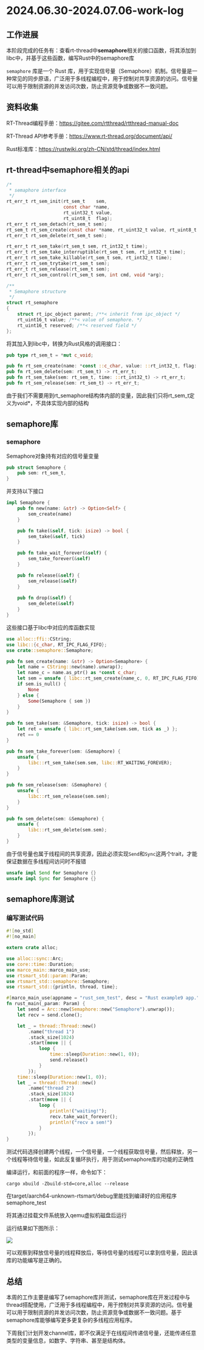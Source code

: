# 2024.06.30-2024.07.06-work-log

## 工作进展

本阶段完成的任务有：查看rt-thread中**semaphore**相关的接口函数，将其添加到libc中，并基于这些函数，编写Rust中的semaphore库

`semaphore` 库是一个 Rust 库，用于实现信号量（Semaphore）机制。信号量是一种常见的同步原语，广泛用于多线程编程中，用于控制对共享资源的访问。信号量可以用于限制资源的并发访问次数，防止资源竞争或数据不一致问题。

## 资料收集

RT-Thread编程手册：https://gitee.com/rtthread/rtthread-manual-doc

RT-Thread API参考手册：https://www.rt-thread.org/document/api/

Rust标准库：https://rustwiki.org/zh-CN/std/thread/index.html

## rt-thread中semaphore相关的api

```c
/*
 * semaphore interface
 */
rt_err_t rt_sem_init(rt_sem_t    sem,
                     const char *name,
                     rt_uint32_t value,
                     rt_uint8_t  flag);
rt_err_t rt_sem_detach(rt_sem_t sem);
rt_sem_t rt_sem_create(const char *name, rt_uint32_t value, rt_uint8_t flag);
rt_err_t rt_sem_delete(rt_sem_t sem);

rt_err_t rt_sem_take(rt_sem_t sem, rt_int32_t time);
rt_err_t rt_sem_take_interruptible(rt_sem_t sem, rt_int32_t time);
rt_err_t rt_sem_take_killable(rt_sem_t sem, rt_int32_t time);
rt_err_t rt_sem_trytake(rt_sem_t sem);
rt_err_t rt_sem_release(rt_sem_t sem);
rt_err_t rt_sem_control(rt_sem_t sem, int cmd, void *arg);
```

```C
/**
 * Semaphore structure
 */
struct rt_semaphore
{
    struct rt_ipc_object parent; /**< inherit from ipc_object */
    rt_uint16_t value; /**< value of semaphore. */
    rt_uint16_t reserved; /**< reserved field */
};
```

将其加入到libc中，转换为Rust风格的调用接口：

```rust
pub type rt_sem_t = *mut c_void;

pub fn rt_sem_create(name: *const ::c_char, value: ::rt_int32_t, flag: ::rt_uint8_t) -> rt_sem_t;
pub fn rt_sem_delete(sem: rt_sem_t) -> rt_err_t;
pub fn rt_sem_take(sem: rt_sem_t, time: ::rt_int32_t) -> rt_err_t;
pub fn rt_sem_release(sem: rt_sem_t) -> rt_err_t;
```

由于我们不需要用到rt_semaphore结构体内部的变量，因此我们只将rt_sem_t定义为void*，不具体实现内部的结构

## semaphore库

### semaphore

Semaphore对象持有对应的信号量变量

```rust
pub struct Semaphore {
    pub sem: rt_sem_t,
}
```

并支持以下接口

```rust
impl Semaphore {
    pub fn new(name: &str) -> Option<Self> {
        sem_create(name)
    }

    pub fn take(&self, tick: isize) -> bool {
        sem_take(&self, tick)
    }

    pub fn take_wait_forever(&self) {
        sem_take_forever(&self)
    }

    pub fn release(&self) {
        sem_release(&self)
    }
    
    pub fn drop(&self) {
        sem_delete(&self)
    }
}
```

这些接口基于libc中对应的库函数实现

```rust
use alloc::ffi::CString;
use libc::{c_char, RT_IPC_FLAG_FIFO};
use crate::semaphore::Semaphore;

pub fn sem_create(name: &str) -> Option<Semaphore> {
    let name = CString::new(name).unwrap();
    let name_c = name.as_ptr() as *const c_char;
    let sem = unsafe { libc::rt_sem_create(name_c, 0, RT_IPC_FLAG_FIFO) };
    if sem.is_null() {
        None
    } else {
        Some(Semaphore { sem })
    }
}

pub fn sem_take(sem: &Semaphore, tick: isize) -> bool {
    let ret = unsafe { libc::rt_sem_take(sem.sem, tick as _) };
    ret == 0
}

pub fn sem_take_forever(sem: &Semaphore) {
    unsafe {
        libc::rt_sem_take(sem.sem, libc::RT_WAITING_FOREVER);
    }
}

pub fn sem_release(sem: &Semaphore) {
    unsafe {
        libc::rt_sem_release(sem.sem);
    }
}

pub fn sem_delete(sem: &Semaphore) {
    unsafe {
        libc::rt_sem_delete(sem.sem);
    }
}
```

由于信号量也属于线程间的共享资源，因此必须实现`Send`和`Sync`这两个trait，才能保证数据在多线程间访问时不报错

```rust
unsafe impl Send for Semaphore {}
unsafe impl Sync for Semaphore {}
```

## semaphore库测试

### 编写测试代码

```rust
#![no_std]
#![no_main]

extern crate alloc;

use alloc::sync::Arc;
use core::time::Duration;
use marco_main::marco_main_use;
use rtsmart_std::param::Param;
use rtsmart_std::semaphore::Semaphore;
use rtsmart_std::{println, thread, time};

#[marco_main_use(appname = "rust_sem_test", desc = "Rust example9 app.")]
fn rust_main(_param: Param) {
    let send = Arc::new(Semaphore::new("Semaphore").unwrap());
    let recv = send.clone();

    let _ = thread::Thread::new()
        .name("thread 1")
        .stack_size(1024)
        .start(move || {
            loop {
                time::sleep(Duration::new(1, 0));
                send.release()
            }
        });
    time::sleep(Duration::new(1, 0));
    let _ = thread::Thread::new()
        .name("thread 2")
        .stack_size(1024)
        .start(move || {
            loop {
                println!("waiting!");
                recv.take_wait_forever();
                println!("recv a sem!")
            }
        });
}
```

测试代码选择创建两个线程，一个信号量，一个线程获取信号量，然后释放，另一个线程等待信号量，如此反复循环执行，用于测试semaphore库的功能的正确性

编译运行，和前面的程序一样，命令如下：

```shell
cargo xbuild -Zbuild-std=core,alloc --release
```

在target/aarch64-unknown-rtsmart/debug里能找到编译好的应用程序semaphore_test

将其通过挂载文件系统放入qemu虚拟机磁盘后运行

运行结果如下图所示：

![](../img/2024.06.30-2024.07.06-work-log/result.png)

可以观察到释放信号量的线程释放后，等待信号量的线程可以拿到信号量，因此该库的功能编写是正确的。

## 总结

本周的工作主要是编写了semaphore库并测试，semaphore库在开发过程中与thread搭配使用，广泛用于多线程编程中，用于控制对共享资源的访问。信号量可以用于限制资源的并发访问次数，防止资源竞争或数据不一致问题。基于semaphore库能够编写更多更复杂的多线程应用程序。

下周我们计划开发channel库，即不仅满足于在线程间传递信号量，还能传递任意类型的变量信息，如数字、字符串、甚至是结构体。